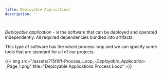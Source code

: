 ```yaml
---
title: Deployable Applications
description: ''

---
```


*Deployable application* - is the software that can be deployed and operated independently. All required dependencies bundled into artifacts.

This type of software has the whole process loop and we can specify some tools that are standard for all of our projects.

{{< img src="/assets/715f6ff-Process_Loop_-_Deployable_Application_-_Page_1.png" title="Deployable Applications Process Loop" >}}
